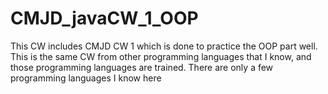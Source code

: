 # CMJD_javaCW_1_OOP
This CW includes CMJD CW 1 which is done to practice the OOP part well.
This is the same CW from other programming languages that I know, and those programming languages are trained.
There are only a few programming languages I know here
